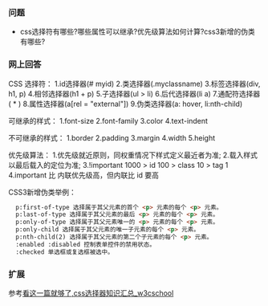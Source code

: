 ### 问题
- css选择符有哪些?哪些属性可以继承?优先级算法如何计算?css3新增的伪类有哪些?

### 网上回答
CSS 选择符：
  1.id选择器(# myid)
  2.类选择器(.myclassname)
  3.标签选择器(div, h1, p)
  4.相邻选择器(h1 + p)
  5.子选择器(ul > li)
  6.后代选择器(li a)
  7.通配符选择器( * )
  8.属性选择器(a[rel = "external"])
  9.伪类选择器(a: hover, li:nth-child)

可继承的样式：
  1.font-size
  2.font-family
  3.color
  4.text-indent

不可继承的样式：
  1.border
  2.padding
  3.margin
  4.width
  5.height

优先级算法：
  1.优先级就近原则，同权重情况下样式定义最近者为准;
  2.载入样式以最后载入的定位为准;
  3.!important 1000 > id 100 > class 10 > tag 1
  4.important 比 内联优先级高，但内联比 id 要高

CSS3新增伪类举例：
```HTML
  p:first-of-type 选择属于其父元素的首个 <p> 元素的每个 <p> 元素。
  p:last-of-type 选择属于其父元素的最后 <p> 元素的每个 <p> 元素。
  p:only-of-type 选择属于其父元素唯一的 <p> 元素的每个 <p> 元素。
  p:only-child 选择属于其父元素的唯一子元素的每个 <p> 元素。
  p:nth-child(2) 选择属于其父元素的第二个子元素的每个 <p> 元素。
  :enabled :disabled 控制表单控件的禁用状态。
  :checked 单选框或复选框被选中。
```

### 扩展

参考[看这一篇就够了,css选择器知识汇总_w3cschool](https://www.w3cschool.cn/css/css-selector.html)